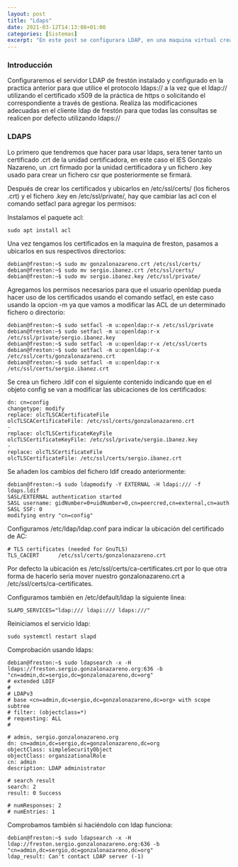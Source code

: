 ```yaml
---
layout: post
title: "Ldaps"
date: 2021-03-12T14:13:08+01:00
categories: [Sistemas]
excerpt: "En este post se configurara LDAP, en una maquina virtual creada en la practica anterior (modificaciones del escenario openstack)."
---
```


### **Introducción** ###

Configuraremos el servidor LDAP de frestón instalado y configurado en la practica anterior para que utilice el protocolo ldaps:// a la vez que el ldap:// utilizando el certificado x509 de la práctica de https o solicitando el correspondiente a través de gestiona. Realiza las modificaciones adecuadas en el cliente ldap de frestón para que todas las consultas se realicen por defecto utilizando ldaps://

### **LDAPS** ###

Lo primero que tendremos que hacer para usar ldaps, sera tener tanto un certificado .crt de la unidad certificadora, en este caso el IES Gonzalo Nazareno, un .crt firmado por la unidad certificadora y un fichero .key usado para crear un fichero csr que posteriormente se firmará.

Después de crear los certificados y ubicarlos en /etc/ssl/certs/ (los ficheros .crt) y el fichero .key en /etc/ssl/private/, hay que cambiar las acl con el comando setfacl para agregar los permisos:

Instalamos el paquete acl:

~~~
sudo apt install acl
~~~

Una vez tengamos los certificados en la maquina de freston, pasamos a ubicarlos en sus respectivos directorios:

~~~
debian@freston:~$ sudo mv gonzalonazareno.crt /etc/ssl/certs/
debian@freston:~$ sudo mv sergio.ibanez.crt /etc/ssl/certs/
debian@freston:~$ sudo mv sergio.ibanez.key /etc/ssl/private/
~~~

Agregamos los permisos necesarios para que el usuario openldap pueda hacer uso de los certificados usando el comando setfacl, en este caso usando la opcion -m ya que vamos a modificar las ACL de un determinado fichero o directorio:

~~~
debian@freston:~$ sudo setfacl -m u:openldap:r-x /etc/ssl/private
debian@freston:~$ sudo setfacl -m u:openldap:r-x /etc/ssl/private/sergio.ibanez.key
debian@freston:~$ sudo setfacl -m u:openldap:r-x /etc/ssl/certs
debian@freston:~$ sudo setfacl -m u:openldap:r-x /etc/ssl/certs/gonzalonazareno.crt 
debian@freston:~$ sudo setfacl -m u:openldap:r-x /etc/ssl/certs/sergio.ibanez.crt
~~~

Se crea un fichero .ldif con el siguiente contenido indicando que en el objeto config se van a modificar las ubicaciones de los certificados:

~~~
dn: cn=config
changetype: modify
replace: olcTLSCACertificateFile
olcTLSCACertificateFile: /etc/ssl/certs/gonzalonazareno.crt
-
replace: olcTLSCertificateKeyFile
olcTLSCertificateKeyFile: /etc/ssl/private/sergio.ibanez.key
-
replace: olcTLSCertificateFile
olcTLSCertificateFile: /etc/ssl/certs/sergio.ibanez.crt
~~~

Se añaden los cambios del fichero ldif creado anteriormente:

~~~
debian@freston:~$ sudo ldapmodify -Y EXTERNAL -H ldapi:/// -f ldaps.ldif
SASL/EXTERNAL authentication started
SASL username: gidNumber=0+uidNumber=0,cn=peercred,cn=external,cn=auth
SASL SSF: 0
modifying entry "cn=config"
~~~

Configuramos /etc/ldap/ldap.conf para indicar la ubicación del certificado de AC:

~~~
# TLS certificates (needed for GnuTLS)
TLS_CACERT      /etc/ssl/certs/gonzalonazareno.crt

~~~

Por defecto la ubicación es /etc/ssl/certs/ca-certificates.crt por lo que otra forma de hacerlo seria mover nuestro gonzalonazareno.crt a /etc/ssl/certs/ca-certificates.

Configuramos también en /etc/default/ldap la siguiente linea:

~~~
SLAPD_SERVICES="ldap:/// ldapi:/// ldaps:///"
~~~

Reiniciamos el servicio ldap:

~~~
sudo systemctl restart slapd
~~~

Comprobación usando ldaps:

~~~
debian@freston:~$ sudo ldapsearch -x -H ldaps://freston.sergio.gonzalonazareno.org:636 -b "cn=admin,dc=sergio,dc=gonzalonazareno,dc=org"
# extended LDIF
#
# LDAPv3
# base <cn=admin,dc=sergio,dc=gonzalonazareno,dc=org> with scope subtree
# filter: (objectclass=*)
# requesting: ALL
#

# admin, sergio.gonzalonazareno.org
dn: cn=admin,dc=sergio,dc=gonzalonazareno,dc=org
objectClass: simpleSecurityObject
objectClass: organizationalRole
cn: admin
description: LDAP administrator

# search result
search: 2
result: 0 Success

# numResponses: 2
# numEntries: 1
~~~

Comprobamos también si haciéndolo con ldap funciona:

~~~
debian@freston:~$ sudo ldapsearch -x -H ldap://freston.sergio.gonzalonazareno.org:636 -b "cn=admin,dc=sergio,dc=gonzalonazareno,dc=org"
ldap_result: Can't contact LDAP server (-1)
~~~